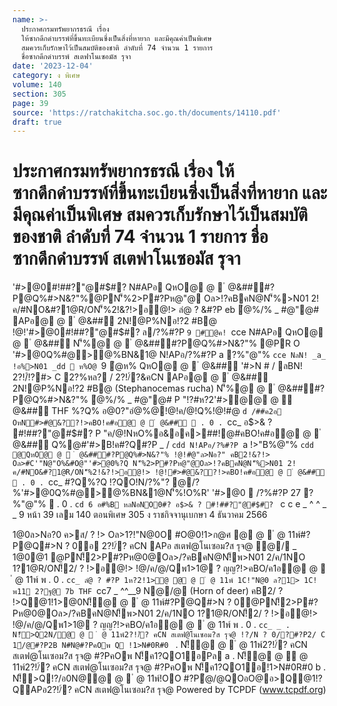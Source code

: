 ```yaml
---
name: >-
  ประกาศกรมทรัพยากรธรณี เรื่อง
  ให้ซากดึกดำบรรพ์ที่ขึ้นทะเบียนซึ่งเป็นสิ่งที่หายาก และมีคุณค่าเป็นพิเศษ
  สมควรเก็บรักษาไว้เป็นสมบัติของชาติ ลำดับที่ 74 จำนวน 1 รายการ
  ชื่อซากดึกดำบรรพ์ สเตฟาโนเซอมัส รุจา
date: '2023-12-04'
category: ง พิเศษ
volume: 140
section: 305
page: 39
source: 'https://ratchakitcha.soc.go.th/documents/14110.pdf'
draft: true
---
```


# ประกาศกรมทรัพยากรธรณี เรื่อง ให้ซากดึกดำบรรพ์ที่ขึ้นทะเบียนซึ่งเป็นสิ่งที่หายาก และมีคุณค่าเป็นพิเศษ สมควรเก็บรักษาไว้เป็นสมบัติของชาติ ลำดับที่ 74 จำนวน 1 รายการ ชื่อซากดึกดำบรรพ์ สเตฟาโนเซอมัส รุจา

'#>@0#!##?"@#$#? N#APอ QหO@ @  ํ @&##์#?P@Q%#>N&?"%@PN'็%2>P#?Pห@"@ Oล>!?คBคN@N'็%>N01 2!ค/#NO&#?1@R/ON'็%2!&?!>อ@!> ลํ@ ? &#?P eb ํ@%/% _ #@"@# APอ@ @  ํ @&##์ 2N!@P%Nอ!?2 #B@ !@!'#>@0#!##?"@#$#? ล/?%#?P `9 #@ค! `cce N#APอ QหO@ @  ํ @&##์ N'็%@ @  ํ @&##์#?P@Q%#>N&?"% @PR O '#>@0Q%#@>@%BN&1@ N!APอ/?%#?P a ?%"@"% `cce NลN! _a_ !อ%>N01 _dd  ห%O@ `9 ํ@ห% QหO@ @  ํ @&##์ '#>N # / ลBN! 2?!/์!?#> C 2?%หล? / 2?!/์?&คCN APอ@ @  ํ @&##์ 2N!@P%Nอ!?2 #B@ (Stephanocemas rucha) N'็%@ @  ํ @&##์#?P@Q%#>N&?"% ํ@%/% _ #@"@# P "!?#ห?2'#>ํ@@ @  ํ @&##์ THF %?Q% อ@0?"อํ@%@!@!ค/@!Q%!@!#@ `d /##ค2อ OหN#>#@&??!>คBO!ค#อ@ @  ํ @&##์  . 0 . `cc_ อ$>& ? #!##?"@#$#? P "ค/@!NหO%อ&อค>##!@#คBO!ค#อ@ @  ํ @&##์ Q%@#'#>B!ค#?Q#?P _ / `cdd N!APอ/?%#?P `a !>"B%@"% `cdd @QหO@ @  ํ @&##์#?P@Q%#>N&?"% !@!#@"ล>Nอ?" คB2!&?!> Oล>#C'"N@"O%&#O@"'#>@0%?Q N'็%2>P#?Pห@"@Oล>!?คBคN@N'็%>N01 2!ค/#NO&#?1@R/ON'็%2!&?!>อ@!> !@!#>#@&??!>คBO!ค#อ@ @  ํ @&##์  . 0 . `cc_ #?Q%?Q !?QO!N/?%"? @/?%'#>@0Q%#@>@%BN&1@N'็%!O%R' '#>@0  /?%#?P 27 ?%"@"%  . 0 . `cd 6 อ#%B หลNอNO0#? อ$>& ? #!##?"@#$#? ` c c e _ ^ ^ _ _ 9 หน้า 39 เลม 140 ตอนพิเศษ 305 ง ราชกิจจานุเบกษา 4 ธันวาคม 2566

1@0ล>Nอ?0 ค>ส/ ? !> Oล>1?!"N@0O #O@0!1>ก@ศ @ @  ํ @ 11พ์#?P@Q#>N ? 0อ 2?!/์? คCN APอ สเตฟ@โนเซอม?ส รุจ@ ํ@/ _ 1@0@1 @PN!็2>P#?Pห@0@Oล>/?คBคN@N!็พ>N01 2/ค/1NO 1?1@R/ON!็2/ ? !>อ@!> !@/ค/@/Qพ1>1@ ? ญญ?!>คBO/ค1อ@ @  ํ @ 11พ์ พ . 0 . `cc_ ลํ@ ? #?P 1ห?2!1>ํ@ @ @  ํ @ 11พ์ 1C!"N@0 ล?1> 1C!พ11 2?ฐ@ 7b THF `cc7 _ ^^__9 N@/@ (Horn of deer) คB2/ ? !>Q@1!1>@0N!็@ @  ํ @ 11พ์#?P@Q#>N ? 0@PN!็2>P#?Pห@0@Oล>/?คBคN@N!็พ>N01 2/ค/1NO 1?1@R/ON!็2/ ? !>อ@!> !@/ค/@/Qพ1>1@ ? ญญ?!>คBO/ค1อ@ @  ํ @ 11พ์ พ . 0 . `cc_ _ . N!็>Q2N/@ @  ํ @ 11พ์2?!/์? คCN สเตฟ@โนเซอม?ส รุจ@ !?/N ? 0/?#?P2/ C 1์/@#?P2B N#N@#?PคOพ Q !1>N#0R#0 ` . N!็@ @  ํ @ 11พ์2?!/์? คCN สเตฟ@โนเซอม?ส รุจ@ #?PคOพ N!็ค1?QO1อPล a . N!็@ @  ํ @ 11พ์2?!/์? คCN สเตฟ@โนเซอม?ส รุจ@ #?PคOพ N!็ค1?QO1อ!1>N#0R#0 b . N!็>Q!?/อ0N@@ @  ํ @ 11พ์!OO #?Pํ@/@QOอO@อ>Q@1!?QAPอ2?!/์? คCN สเตฟ@โนเซอม?ส รุจ@ Powered by TCPDF (www.tcpdf.org)
